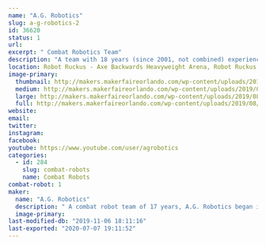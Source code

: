 ```yaml
---
name: "A.G. Robotics"
slug: a-g-robotics-2
id: 36620
status: 1
url: 
excerpt: " Combat Robotics Team"
description: "A team with 18 years (since 2001, not combined) experience in the combat box."
location: Robot Ruckus - Axe Backwards Heavyweight Arena, Robot Ruckus - Small Arena
image-primary:
  thumbnail: http://makers.makerfaireorlando.com/wp-content/uploads/2019/08/Animosity-150x150.jpg
  medium: http://makers.makerfaireorlando.com/wp-content/uploads/2019/08/Animosity-300x169.jpg
  large: http://makers.makerfaireorlando.com/wp-content/uploads/2019/08/Animosity-1024x576.jpg
  full: http://makers.makerfaireorlando.com/wp-content/uploads/2019/08/Animosity.jpg
website: 
email: 
twitter: 
instagram: 
facebook: 
youtube: https://www.youtube.com/user/agrobotics
categories:
  - id: 284
    slug: combat-robots
    name: Combat Robots
combat-robot: 1
maker:
  name: "A.G. Robotics"
  description: " A combat robot team of 17 years, A.G. Robotics began in Florida, but has moved to different regions in different phases of life, competing with the best around the country. "
  image-primary: 
last-modified-db: "2019-11-06 18:11:16"
last-exported: "2020-07-07 19:11:52"
---
```

